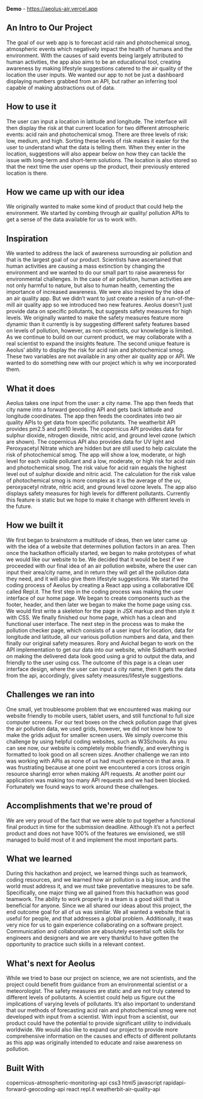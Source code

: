 
**Demo** - https://aeolus-air.vercel.app

## An Intro to Our Project
The goal of our web app is to forecast acid rain and photochemical smog, atmospheric events which negatively impact the health of humans and the environment. With the causes of said events being largely attributed to human activities, the app also aims to be an educational tool, creating awareness by making lifestyle suggestions catered to the air quality of the location the user inputs. We wanted our app to not be just a dashboard displaying numbers grabbed from an API, but rather an inferring tool capable of making abstractions out of data. 

## How to use it
The user can input a location in latitude and longitude. The interface will then display the risk at that current location for two different atmospheric events: acid rain and photochemical smog. There are three levels of risk: low, medium, and high. Sorting these levels of risk makes it easier for the user to understand what the data is telling them. When they enter in the location, suggestions will also appear below on how they can tackle the issue with long-term and short-term solutions. The location is also stored so that the next time the user opens up the product, their previously entered location is there.

## How we came up with our idea
We originally wanted to make some kind of product that could help the environment. We started by combing through air quality/ pollution APIs to get a sense of the data available for us to work with. 

## Inspiration

We wanted to address the lack of awareness surrounding air pollution and that is the largest goal of our product. Scientists have ascertained that human activities are causing a mass extinction by changing the environment and we wanted to do our small part to raise awareness for environmental challenges. In the case of air pollution, human activities are not only harmful to nature, but also to human health, cementing the importance of increased awareness. We were also inspired by the idea of an air quality app. But we didn’t want to just create a reskin of a run-of-the-mill air quality app so we introduced two new features. Aeolus doesn’t just provide data on specific pollutants, but suggests safety measures for high levels. We originally wanted to make the safety measures feature more dynamic than it currently is by suggesting different safety features based on levels of pollution, however, as non-scientists, our knowledge is limited. As we continue to build on our current product, we may collaborate with a real scientist to expand the insights feature. The second unique feature is Aeolus’ ability to display the risk for acid rain and photochemical smog. These two variables are not available in any other air quality app or API. We wanted to do something new with our project which is why we incorporated them.

## What it does

Aeolus takes one input from the user: a city name. The app then feeds that city name into a forward geocoding API and gets back latitude and longitude coordinates. The app then feeds the coordinates into two air quality APIs to get data from specific pollutants. The weatherbit API provides pm2.5 and pm10 levels. The copernicus API provides data for sulphur dioxide, nitrogen dioxide, nitric acid, and ground level ozone (which are shown). The copernicus API also provides data for UV light and Peroxyacetyl Nitrate which are hidden but are still used to help calculate the risk of photochemical smog. The app will show a low, moderate, or high level for each visible pollutant and a low, moderate, or high risk for acid rain and photochemical smog. The risk value for acid rain equals the highest level out of sulphur dioxide and nitric acid. The calculation for the risk value of photochemical smog is more complex as it is the average of the uv, peroxyacetyl nitrate, nitric acid, and ground level ozone levels. The app also displays safety measures for high levels for different pollutants. Currently this feature is static but we hope to make it change with different levels in the future.

## How we built it

We first began to brainstorm a multitude of ideas, then we later came up with the idea of a website that determines pollution factors in an area. Then once the hackathon officially started, we began to make prototypes of what we would like our website to be. We decided that it would be best if we proceeded with our final idea of an air pollution website, where the user can input their area/city name, and in return they will get all the pollution data they need, and it will also give them lifestyle suggestions. We started the coding process of Aeolus by creating a React app using a collaborative IDE called Repl.it. The first step in the coding process was making the user interface of our home page. We began to create components such as the footer, header, and then later we began to make the home page using css. We would first write a skeleton for the page in JSX markup and then style it with CSS. We finally finished our home page, which has a clean and functional user interface. The next step in the process was to make the pollution checker page, which consists of a user input for location, data for longitude and latitude, all our various pollution numbers and data, and then finally our original safety measures. Rory and Avichal began to work on the API implementation to get our data into our website, while Siddharth worked on making the delivered data look good using a grid to output the data, and friendly to the user using css. The outcome of this page is a clean user interface design, where the user can input a city name, then it gets the data from the api, accordingly, gives safety measures/lifestyle suggestions.

## Challenges we ran into

One small, yet troublesome problem that we encountered was making our website friendly to mobile users, tablet users, and still functional to full size computer screens. For our text boxes on the check pollution page that gives the air pollution data, we used grids, however, we did not know how to make the grids adjust for smaller screen users. We simply overcome this challenge by using helpful coding websites, such as W3Schools. As you can see now, our website is completely mobile friendly, and everything is formatted to look good on all screen sizes. Another challenge we ran into was working with APIs as none of us had much experience in that area. It was frustrating because at one point we encountered a cors (cross origin resource sharing) error when making API requests. At another point our application was making too many API requests and we had been blocked. Fortunately we found ways to work around these challenges.

## Accomplishments that we're proud of

We are very proud of the fact that we were able to put together a functional final product in time for the submission deadline. Although it’s not a perfect product and does not have 100% of the features we envisioned, we still managed to build most of it and implement the most important parts.

## What we learned

During this hackathon and project, we learned things such as teamwork, coding resources, and we learned how air pollution is a big issue, and the world must address it, and we must take preventative measures to be safe. Specifically, one major thing we all gained from this hackathon was good teamwork. The ability to work properly in a team is a good skill that is beneficial for anyone. Since we all shared our ideas about this project, the end outcome goal for all of us was similar. We all wanted a website that is useful for people, and that addresses a global problem. Additionally, it was very nice for us to gain experience collaborating on a software project. Communication and collaboration are absolutely essential soft skills for engineers and designers and we are very thankful to have gotten the opportunity to practice such skills in a relevant context.

## What's next for Aeolus

While we tried to base our project on science, we are not scientists, and the project could benefit from guidance from an environmental scientist or a meteorologist. The safety measures are static and are not truly catered to different levels of pollutants. A scientist could help us figure out the implications of varying levels of pollutants. It’s also important to understand that our methods of forecasting acid rain and photochemical smog were not developed with input from a scientist. With input from a scientist, our product could have the potential to provide significant utility to individuals worldwide. We would also like to expand our project to provide more comprehensive information on the causes and effects of different pollutants as this app was originally intended to educate and raise awareness on pollution.

## Built With

copernicus-atmospheric-monitoring-api
css3
html5
javascript
rapidapi-forward-geocoding-api
react
repl.it
weatherbit-air-quality-api
